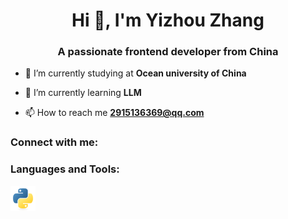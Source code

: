 
<h1 align="center">Hi 👋, I'm Yizhou Zhang</h1>
<h3 align="center">A passionate frontend developer from China</h3>

- 🔭 I’m currently studying at **Ocean university of China**

- 🌱 I’m currently learning **LLM**

- 📫 How to reach me **2915136369@qq.com**

<h3 align="left">Connect with me:</h3>
<p align="left">
</p>

<h3 align="left">Languages and Tools:</h3>
<p align="left"> <a href="https://www.python.org" target="_blank" rel="noreferrer"> <img src="https://raw.githubusercontent.com/devicons/devicon/master/icons/python/python-original.svg" alt="python" width="40" height="40"/> </a> </p>
